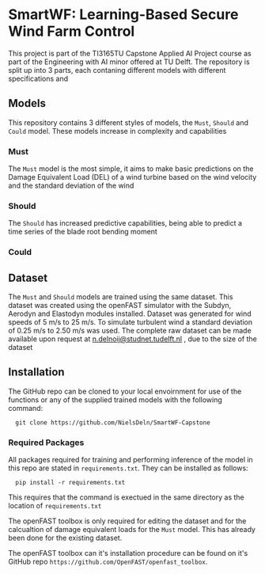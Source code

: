 # SmartWF: Learning-Based Secure Wind Farm Control

This project is part of the TI3165TU Capstone Applied AI Project course as part of the Engineering with AI minor offered at TU Delft. The repository is split up into 3 parts, each contaning different models with different specifications and

## Models
This repository contains 3 different styles of models, the ```Must```, ```Should``` and ```Could``` model. These models increase in complexity and capabilities 

### Must
The ```Must``` model is the most simple, it aims to make basic predictions on the Damage Equivalent Load (DEL) of a wind turbine based on the wind velocity and the standard deviation of the wind

### Should
The ```Should``` has increased predictive capabilities, being able to predict a time series of the blade root bending moment 

### Could

## Dataset
The `Must` and `Should` models are trained using the same dataset. This dataset was created using the openFAST simulator with the Subdyn, Aerodyn and Elastodyn modules installed. Dataset was generated for wind speeds of 5 m/s to 25 m/s. To simulate turbulent wind a standard deviation of 0.25 m/s to 2.50 m/s was used. The complete raw dataset can be made available upon request at n.delnoij@studnet.tudelft.nl , due to the size of the dataset

## Installation
The GitHub repo can be cloned to your local envoirnment for use of the functions or any of the supplied trained models with the following command:

```shell
  git clone https://github.com/NielsDeln/SmartWF-Capstone
```
### Required Packages
All packages required for training and performing inference of the model in this repo are stated in ```requirements.txt```. They can be installed as follows:
```shell
  pip install -r requirements.txt
```

This requires that the command is exectued in the same directory as the location of `requirements.txt`

The openFAST toolbox is only required for editing the dataset and for the calcualtion of damage equivalent loads for the `Must` model. This has already been done for the existing dataset.

The openFAST toolbox can it's installation procedure can be found on it's GitHub repo `https://github.com/OpenFAST/openfast_toolbox`.